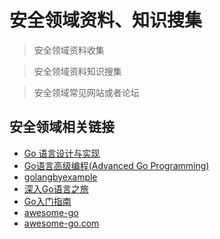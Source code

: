 <h1>安全领域资料、知识搜集</h1>

> 安全领域资料收集

> 安全领域资料知识搜集

> 安全领域常见网站或者论坛
  
 

## 安全领域相关链接

- [Go 语言设计与实现](https://draveness.me/golang/)
- [Go语言高级编程(Advanced Go Programming)](https://chai2010.cn/advanced-go-programming-book/index.html)
- [golangbyexample](https://golangbyexample.com/)
- [深入Go语言之旅](https://go.cyub.vip)
- [Go入门指南](https://go.timpaik.top/directory.html)
- [awesome-go](https://github.com/uhub/awesome-go)
- [awesome-go.com](https://awesome-go.com/software-packages/)
